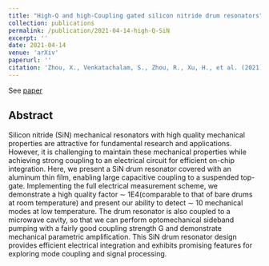```yaml
---
title: "High-Q and high-Coupling gated silicon nitride drum resonators"
collection: publications
permalink: /publication/2021-04-14-high-Q-SiN
excerpt: ''
date: 2021-04-14
venue: 'arXiv'
paperurl: ''
citation: 'Zhou, X., Venkatachalam, S., Zhou, R., Xu, H., et al. (2021). High-Q and high-Coupling gated silicon nitride drum resonators. arXiv preprint arXiv:2104.07142.'
---
```


See [paper](https://arxiv.org/abs/2104.07142)

## Abstract

Silicon nitride (SiN) mechanical resonators with high quality mechanical properties
are attractive for fundamental research and applications. However, it is challenging to
maintain these mechanical properties while achieving strong coupling to an electrical
circuit for efficient on-chip integration. Here, we present a SiN drum resonator covered
with an aluminum thin film, enabling large capacitive coupling to a suspended top-gate.
Implementing the full electrical measurement scheme, we demonstrate a high quality
factor ∼ 1E4(comparable to that of bare drums at room temperature) and present our
ability to detect ∼ 10 mechanical modes at low temperature. The drum resonator is
also coupled to a microwave cavity, so that we can perform optomechanical sideband
pumping with a fairly good coupling strength G and demonstrate mechanical parametric
amplification. This SiN drum resonator design provides efficient electrical integration
and exhibits promising features for exploring mode coupling and signal processing.


